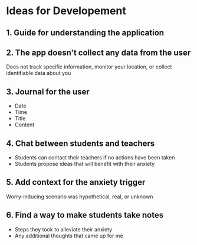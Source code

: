 # Ideas for Developement

## 1. Guide for understanding the application

## 2. The app doesn't collect any data from the user
Does not track specific information, monitor your location, or collect identifiable data about you

## 3. Journal for the user
- Date
- Time
- Title
- Content

## 4. Chat between students and teachers
- Students can contact their teachers if no actions have been taken
- Students propose ideas that will benefit with their anxiety

## 5. Add context for the anxiety trigger
Worry-inducing scenario was hypothetical, real, or unknown

## 6. Find a way to make students take notes
- Steps they took to alleviate their anxiety
- Any additional thoughts that came up for me